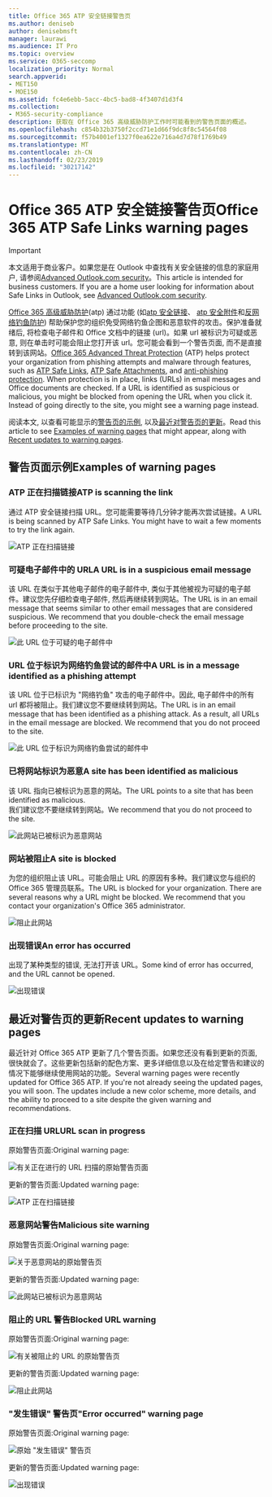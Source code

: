 ```yaml
---
title: Office 365 ATP 安全链接警告页
ms.author: deniseb
author: denisebmsft
manager: laurawi
ms.audience: IT Pro
ms.topic: overview
ms.service: O365-seccomp
localization_priority: Normal
search.appverid:
- MET150
- MOE150
ms.assetid: fc4e6ebb-5acc-4bc5-bad8-4f3407d1d3f4
ms.collection:
- M365-security-compliance
description: 获取在 Office 365 高级威胁防护工作时可能看到的警告页面的概述。
ms.openlocfilehash: c854b32b3750f2ccd71e1d66f9dc8f8c54564f08
ms.sourcegitcommit: f57b4001ef1327f0ea622e716a4d7d78f1769b49
ms.translationtype: MT
ms.contentlocale: zh-CN
ms.lasthandoff: 02/23/2019
ms.locfileid: "30217142"
---
```

# <a name="office-365-atp-safe-links-warning-pages"></a><span data-ttu-id="55be0-103">Office 365 ATP 安全链接警告页</span><span class="sxs-lookup"><span data-stu-id="55be0-103">Office 365 ATP Safe Links warning pages</span></span>

> [!IMPORTANT]
> <span data-ttu-id="55be0-p101">本文适用于商业客户。如果您是在 Outlook 中查找有关安全链接的信息的家庭用户, 请参阅[Advanced Outlook.com security](https://support.office.com/article/advanced-outlook-com-security-for-office-365-subscribers-882d2243-eab9-4545-a58a-b36fee4a46e2)。</span><span class="sxs-lookup"><span data-stu-id="55be0-p101">This article is intended for business customers. If you are a home user looking for information about Safe Links in Outlook, see [Advanced Outlook.com security](https://support.office.com/article/advanced-outlook-com-security-for-office-365-subscribers-882d2243-eab9-4545-a58a-b36fee4a46e2).</span></span>

<span data-ttu-id="55be0-p102">[Office 365 高级威胁防护](office-365-atp.md)(atp) 通过功能 (如[atp 安全链接](atp-safe-links.md)、 [atp 安全附件](atp-safe-attachments.md)和[反网络钓鱼防护](anti-phishing-protection.md)) 帮助保护您的组织免受网络钓鱼企图和恶意软件的攻击。保护准备就绪后, 将检查电子邮件和 Office 文档中的链接 (url)。如果 url 被标识为可疑或恶意, 则在单击时可能会阻止您打开该 url。您可能会看到一个警告页面, 而不是直接转到该网站。</span><span class="sxs-lookup"><span data-stu-id="55be0-p102">[Office 365 Advanced Threat Protection](office-365-atp.md) (ATP) helps protect your organization from phishing attempts and malware through features, such as [ATP Safe Links](atp-safe-links.md), [ATP Safe Attachments](atp-safe-attachments.md), and [anti-phishing protection](anti-phishing-protection.md). When protection is in place, links (URLs) in email messages and Office documents are checked. If a URL is identified as suspicious or malicious, you might be blocked from opening the URL when you click it. Instead of going directly to the site, you might see a warning page instead.</span></span> 
  
<span data-ttu-id="55be0-110">阅读本文, 以查看可能显示的[警告页的示例](atp-safe-links-warning-pages.md#examples), 以及[最近对警告页的更新](atp-safe-links-warning-pages.md#updates)。</span><span class="sxs-lookup"><span data-stu-id="55be0-110">Read this article to see [Examples of warning pages](atp-safe-links-warning-pages.md#examples) that might appear, along with [Recent updates to warning pages](atp-safe-links-warning-pages.md#updates).</span></span>
  
## <a name="examples-of-warning-pages"></a><span data-ttu-id="55be0-111">警告页面示例</span><span class="sxs-lookup"><span data-stu-id="55be0-111">Examples of warning pages</span></span>

### <a name="atp-is-scanning-the-link"></a><span data-ttu-id="55be0-112">ATP 正在扫描链接</span><span class="sxs-lookup"><span data-stu-id="55be0-112">ATP is scanning the link</span></span>

<span data-ttu-id="55be0-p103">通过 ATP 安全链接扫描 URL。您可能需要等待几分钟才能再次尝试链接。</span><span class="sxs-lookup"><span data-stu-id="55be0-p103">A URL is being scanned by ATP Safe Links. You might have to wait a few moments to try the link again.</span></span>

![ATP 正在扫描链接](media/ee8dd5ed-6b91-4248-b054-12b719e8d0ed.png)

### <a name="a-url-is-in-a-suspicious-email-message"></a><span data-ttu-id="55be0-116">可疑电子邮件中的 URL</span><span class="sxs-lookup"><span data-stu-id="55be0-116">A URL is in a suspicious email message</span></span>

<span data-ttu-id="55be0-p104">该 URL 在类似于其他电子邮件的电子邮件中, 类似于其他被视为可疑的电子邮件。建议您先仔细检查电子邮件, 然后再继续转到网站。</span><span class="sxs-lookup"><span data-stu-id="55be0-p104">The URL is in an email message that seems similar to other email messages that are considered suspicious. We recommend that you double-check the email message before proceeding to the site.</span></span>

![此 URL 位于可疑的电子邮件中](media/33f57923-23e3-4b0f-838b-6ad589ba897b.png)

### <a name="a-url-is-in-a-message-identified-as-a-phishing-attempt"></a><span data-ttu-id="55be0-120">URL 位于标识为网络钓鱼尝试的邮件中</span><span class="sxs-lookup"><span data-stu-id="55be0-120">A URL is in a message identified as a phishing attempt</span></span>

<span data-ttu-id="55be0-p105">该 URL 位于已标识为 "网络钓鱼" 攻击的电子邮件中。因此, 电子邮件中的所有 url 都将被阻止。我们建议您不要继续转到网站。</span><span class="sxs-lookup"><span data-stu-id="55be0-p105">The URL is in an email message that has been identified as a phishing attack. As a result, all URLs in the email message are blocked. We recommend that you do not proceed to the site.</span></span>

![此 URL 位于标识为网络钓鱼尝试的邮件中](media/6e544a28-0604-4821-aba6-d5a57bb917e5.png)

### <a name="a-site-has-been-identified-as-malicious"></a><span data-ttu-id="55be0-125">已将网站标识为恶意</span><span class="sxs-lookup"><span data-stu-id="55be0-125">A site has been identified as malicious</span></span>

<span data-ttu-id="55be0-126">该 URL 指向已被标识为恶意的网站。</span><span class="sxs-lookup"><span data-stu-id="55be0-126">The URL points to a site that has been identified as malicious.</span></span>  <br/> <span data-ttu-id="55be0-127">我们建议您不要继续转到网站。</span><span class="sxs-lookup"><span data-stu-id="55be0-127">We recommend that you do not proceed to the site.</span></span>

![此网站已被标识为恶意网站](media/058883c8-23f0-4672-9c1c-66b084796177.png)

### <a name="a-site-is-blocked"></a><span data-ttu-id="55be0-129">网站被阻止</span><span class="sxs-lookup"><span data-stu-id="55be0-129">A site is blocked</span></span>

<span data-ttu-id="55be0-p106">为您的组织阻止该 URL。可能会阻止 URL 的原因有多种。我们建议您与组织的 Office 365 管理员联系。</span><span class="sxs-lookup"><span data-stu-id="55be0-p106">The URL is blocked for your organization. There are several reasons why a URL might be blocked. We recommend that you contact your organization's Office 365 administrator.</span></span>

![阻止此网站](media/6b4bda2d-a1e6-419e-8b10-588e83c3af3f.png)

### <a name="an-error-has-occurred"></a><span data-ttu-id="55be0-134">出现错误</span><span class="sxs-lookup"><span data-stu-id="55be0-134">An error has occurred</span></span>

<span data-ttu-id="55be0-135">出现了某种类型的错误, 无法打开该 URL。</span><span class="sxs-lookup"><span data-stu-id="55be0-135">Some kind of error has occurred, and the URL cannot be opened.</span></span>

![出现错误](media/2f7465a4-1cf4-4c1c-b7d4-3c07e4b795b4.png)

## <a name="recent-updates-to-warning-pages"></a><span data-ttu-id="55be0-137">最近对警告页的更新</span><span class="sxs-lookup"><span data-stu-id="55be0-137">Recent updates to warning pages</span></span>

<span data-ttu-id="55be0-p107">最近针对 Office 365 ATP 更新了几个警告页面。如果您还没有看到更新的页面, 很快就会了。这些更新包括新的配色方案、更多详细信息以及在给定警告和建议的情况下能够继续使用网站的功能。</span><span class="sxs-lookup"><span data-stu-id="55be0-p107">Several warning pages were recently updated for Office 365 ATP. If you're not already seeing the updated pages, you will soon. The updates include a new color scheme, more details, and the ability to proceed to a site despite the given warning and recommendations.</span></span>

### <a name="url-scan-in-progress"></a><span data-ttu-id="55be0-141">正在扫描 URL</span><span class="sxs-lookup"><span data-stu-id="55be0-141">URL scan in progress</span></span>

<span data-ttu-id="55be0-142">原始警告页面:</span><span class="sxs-lookup"><span data-stu-id="55be0-142">Original warning page:</span></span>

![有关正在进行的 URL 扫描的原始警告页面](media/04368763-763f-43d6-94a4-a48291d36893.png)

<span data-ttu-id="55be0-144">更新的警告页面:</span><span class="sxs-lookup"><span data-stu-id="55be0-144">Updated warning page:</span></span>

![ATP 正在扫描链接](media/ee8dd5ed-6b91-4248-b054-12b719e8d0ed.png)

### <a name="malicious-site-warning"></a><span data-ttu-id="55be0-146">恶意网站警告</span><span class="sxs-lookup"><span data-stu-id="55be0-146">Malicious site warning</span></span>

<span data-ttu-id="55be0-147">原始警告页面:</span><span class="sxs-lookup"><span data-stu-id="55be0-147">Original warning page:</span></span>

![关于恶意网站的原始警告页](media/b9efda09-6dd8-46ef-82cb-56e4d538b8f5.png)

<span data-ttu-id="55be0-149">更新的警告页面:</span><span class="sxs-lookup"><span data-stu-id="55be0-149">Updated warning page:</span></span>

![此网站已被标识为恶意网站](media/058883c8-23f0-4672-9c1c-66b084796177.png)

### <a name="blocked-url-warning"></a><span data-ttu-id="55be0-151">阻止的 URL 警告</span><span class="sxs-lookup"><span data-stu-id="55be0-151">Blocked URL warning</span></span>

<span data-ttu-id="55be0-152">原始警告页面:</span><span class="sxs-lookup"><span data-stu-id="55be0-152">Original warning page:</span></span>

![有关被阻止的 URL 的原始警告页](media/3d6ba028-30bf-45fc-958e-d3aad3defc83.png)

<span data-ttu-id="55be0-154">更新的警告页面:</span><span class="sxs-lookup"><span data-stu-id="55be0-154">Updated warning page:</span></span>

![阻止此网站](media/6b4bda2d-a1e6-419e-8b10-588e83c3af3f.png)

### <a name="error-occurred-warning-page"></a><span data-ttu-id="55be0-156">"发生错误" 警告页</span><span class="sxs-lookup"><span data-stu-id="55be0-156">"Error occurred" warning page</span></span>

<span data-ttu-id="55be0-157">原始警告页面:</span><span class="sxs-lookup"><span data-stu-id="55be0-157">Original warning page:</span></span>

![原始 "发生错误" 警告页](media/9aaa4383-2f23-48be-bdaa-8efbcb2acc70.png)

<span data-ttu-id="55be0-159">更新的警告页面:</span><span class="sxs-lookup"><span data-stu-id="55be0-159">Updated warning page:</span></span>

![出现错误](media/2f7465a4-1cf4-4c1c-b7d4-3c07e4b795b4.png)
   
